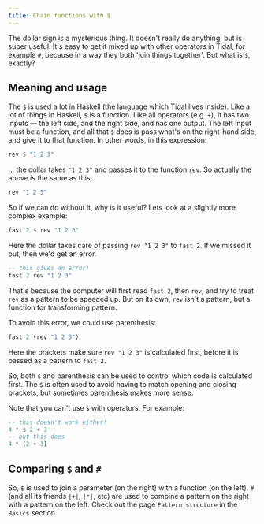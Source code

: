 ```yaml
---
title: Chain functions with $
---
```


The dollar sign is a mysterious thing. It doesn't really do anything, but is super useful. It's easy to get it mixed up with other operators in Tidal, for example `#`, because in a way they both 'join things together'. But what is `$`, exactly?

## Meaning and usage

The `$` is used a lot in Haskell (the language which Tidal lives inside). Like a lot of things in Haskell, `$` is a function. Like all operators (e.g. `+`), it has two inputs — the left side, and the right side, and has one output. The left input must be a function, and all that `$` does is pass what's on the right-hand side, and give it to that function. In other words, in this expression:

```haskell
rev $ "1 2 3"
```
... the dollar takes `"1 2 3"` and passes it to the function `rev`. So actually the above is the same as this:

```haskell
rev "1 2 3"
```

So if we can do without it, why is it useful? Lets look at a slightly more complex example:

```haskell
fast 2 $ rev "1 2 3"
```

Here the dollar takes care of passing `rev "1 2 3"` to `fast 2`. If we missed it out, then we'd get an error.

```haskell
-- this gives an error!
fast 2 rev "1 2 3"
```

That's because the computer will first read `fast 2`, then `rev`, and try to treat `rev` as a pattern to be speeded up. But on its own, `rev` isn't a pattern, but a function for transforming pattern.

To avoid this error, we could use parenthesis:

```haskell
fast 2 (rev "1 2 3")
```

Here the brackets make sure `rev "1 2 3"` is calculated first, before it is passed as a pattern to `fast 2`.

So, both `$` and parenthesis can be used to control which code is calculated first. The `$` is often used to avoid having to match opening and closing brackets, but sometimes parenthesis makes more sense.

Note that you can't use `$` with operators. For example:

```haskell
-- this doesn't work either!
4 * $ 2 + 3
-- but this does
4 * (2 + 3)
```

## Comparing `$` and `#`

So, `$` is used to join a parameter (on the right) with a function (on the left). `#` (and all its friends `|+|`, `|*|`, etc) are used to combine a pattern on the right with a pattern on the left. Check out the page `Pattern structure` in the `Basics` section.
